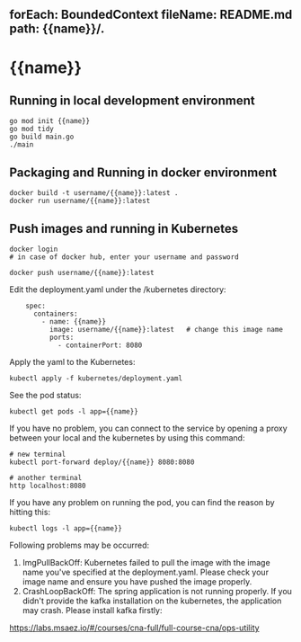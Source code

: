 forEach: BoundedContext
fileName: README.md
path: {{name}}/.
---
# {{name}} 

## Running in local development environment
  
```
go mod init {{name}}
go mod tidy 
go build main.go
./main

```

## Packaging and Running in docker environment

```
docker build -t username/{{name}}:latest .
docker run username/{{name}}:latest
```

## Push images and running in Kubernetes

```
docker login 
# in case of docker hub, enter your username and password

docker push username/{{name}}:latest
```

Edit the deployment.yaml under the /kubernetes directory:
```
    spec:
      containers:
        - name: {{name}}
          image: username/{{name}}:latest   # change this image name
          ports:
            - containerPort: 8080

```

Apply the yaml to the Kubernetes:
```
kubectl apply -f kubernetes/deployment.yaml
```

See the pod status:
```
kubectl get pods -l app={{name}}
```

If you have no problem, you can connect to the service by opening a proxy between your local and the kubernetes by using this command:
```
# new terminal
kubectl port-forward deploy/{{name}} 8080:8080

# another terminal
http localhost:8080
```

If you have any problem on running the pod, you can find the reason by hitting this:
```
kubectl logs -l app={{name}}
```

Following problems may be occurred:

1. ImgPullBackOff:  Kubernetes failed to pull the image with the image name you've specified at the deployment.yaml. Please check your image name and ensure you have pushed the image properly.
1. CrashLoopBackOff: The spring application is not running properly. If you didn't provide the kafka installation on the kubernetes, the application may crash. Please install kafka firstly:

https://labs.msaez.io/#/courses/cna-full/full-course-cna/ops-utility

